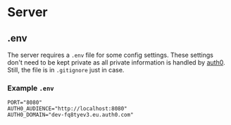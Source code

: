 # Server

## .env

The server requires a `.env` file for some config settings.
These settings don't need to be kept private as all private information is handled by [auth0](https://auth0.com).
Still, the file is in `.gitignore` just in case.

### Example `.env`

```
PORT="8080"
AUTH0_AUDIENCE="http://localhost:8080"
AUTH0_DOMAIN="dev-fq8tyev3.eu.auth0.com"
```

